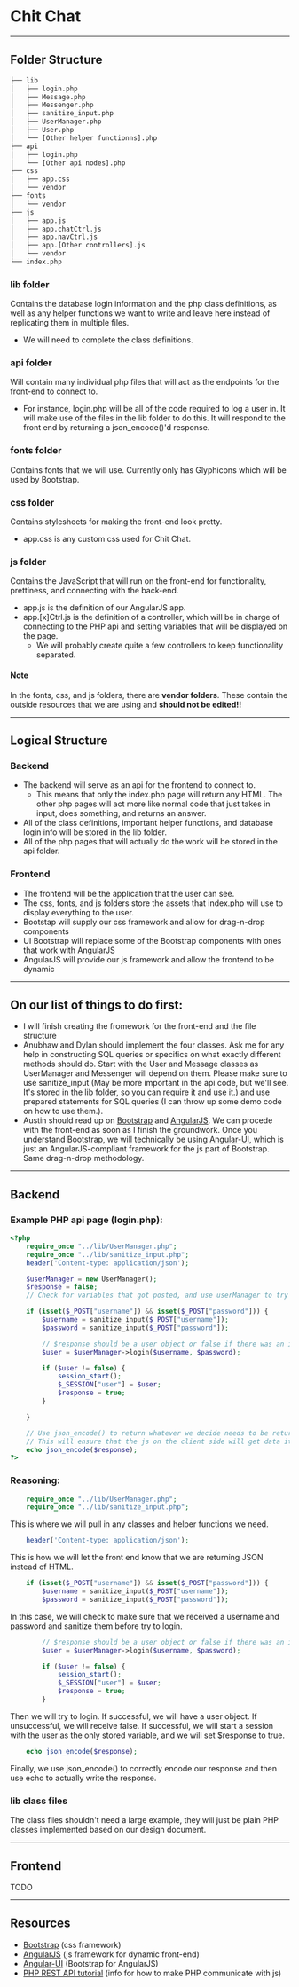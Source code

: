 # Chit Chat

---

## Folder Structure

```bash
├── lib
│   ├── login.php
│   ├── Message.php
│   ├── Messenger.php
│   ├── sanitize_input.php
│   ├── UserManager.php
│   ├── User.php
│   └── [Other helper functionns].php
├── api
│   ├── login.php
│   └── [Other api nodes].php
├── css
│   ├── app.css
│   └── vendor
├── fonts
│   └── vendor
├── js
│   ├── app.js
│   ├── app.chatCtrl.js
│   ├── app.navCtrl.js
│   ├── app.[Other controllers].js
│   └── vendor
└── index.php
```

### lib folder
Contains the database login information and the php class definitions, as well as any helper functions we want to write and leave here instead of replicating them in multiple files.
 - We will need to complete the class definitions.

### api folder
Will contain many individual php files that will act as the endpoints for the front-end to connect to.
 - For instance, login.php will be all of the code required to log a user in.  It will make use of the files in the lib folder to do this.  It will respond to the front end by returning a json_encode()'d response.

### fonts folder
Contains fonts that we will use.  Currently only has Glyphicons which will be used by Bootstrap.

### css folder
Contains stylesheets for making the front-end look pretty.
 - app.css is any custom css used for Chit Chat.

### js folder
Contains the JavaScript that will run on the front-end for functionality, prettiness, and connecting with the back-end.
 - app.js is the definition of our AngularJS app.
 - app.[x]Ctrl.js is the definition of a controller, which will be in charge of connecting to the PHP api and setting variables that will be displayed on the page.
    - We will probably create quite a few controllers to keep functionality separated.

#### Note
In the fonts, css, and js folders, there are **vendor folders**.  These contain the outside resources that we are using and **should not be edited!!**

---

## Logical Structure

### Backend
 - The backend will serve as an api for the frontend to connect to.
    - This means that only the index.php page will return any HTML.  The other php pages will act more like normal code that just takes in input, does something, and returns an answer.
 - All of the class definitions, important helper functions, and database login info will be stored in the lib folder.
 - All of the php pages that will actually do the work will be stored in the api folder.

### Frontend
 - The frontend will be the application that the user can see.
 - The css, fonts, and js folders store the assets that index.php will use to display everything to the user.
 - Bootstap will supply our css framework and allow for drag-n-drop components
 - UI Bootstrap will replace some of the Bootstrap components with ones that work with AngularJS
 - AngularJS will provide our js framework and allow the frontend to be dynamic

---

## On our list of things to do first:
 - I will finish creating the fromework for the front-end and the file structure
 - Anubhaw and Dylan should implement the four classes.  Ask me for any help in constructing SQL queries or specifics on what exactly different methods should do.  Start with the User and Message classes as UserManager and Messenger will depend on them.  Please make sure to use sanitize_input (May be more important in the api code, but we'll see.  It's stored in the lib folder, so you can require it and use it.) and use prepared statements for SQL queries (I can throw up some demo code on how to use them.).
 - Austin should read up on [Bootstrap](https://getbootstrap.com/docs/3.3/) and [AngularJS](https://angularjs.org/).  We can procede with the front-end as soon as I finish the groundwork.  Once you understand Bootstrap, we will technically be using [Angular-UI](https://angular-ui.github.io/bootstrap/), which is just an AngularJS-compliant framework for the js part of Bootstrap.  Same drag-n-drop methodology.

---

## Backend
### Example PHP api page (login.php):
```php
<?php
    require_once "../lib/UserManager.php";
    require_once "../lib/sanitize_input.php";
    header('Content-type: application/json');

    $userManager = new UserManager();
    $response = false;
    // Check for variables that got posted, and use userManager to try to login.

    if (isset($_POST["username"]) && isset($_POST["password"])) {
        $username = sanitize_input($_POST["username"]);
        $password = sanitize_input($_POST["password"]);

        // $response should be a user object or false if there was an issue
        $user = $userManager->login($username, $password);

        if ($user != false) {
            session_start();
            $_SESSION["user"] = $user;
            $response = true;
        }

    }

    // Use json_encode() to return whatever we decide needs to be returned
    // This will ensure that the js on the client side will get data it can understand
    echo json_encode($response);
?>
```
### Reasoning:
```php
    require_once "../lib/UserManager.php";
    require_once "../lib/sanitize_input.php";
```
This is where we will pull in any classes and helper functions we need.

```php
    header('Content-type: application/json');
```
This is how we will let the front end know that we are returning JSON instead of HTML.

```php
    if (isset($_POST["username"]) && isset($_POST["password"])) {
        $username = sanitize_input($_POST["username"]);
        $password = sanitize_input($_POST["password"]);
```
In this case, we will check to make sure that we received a username and password and sanitize them before try to login.

```php
        // $response should be a user object or false if there was an issue
        $user = $userManager->login($username, $password);

        if ($user != false) {
            session_start();
            $_SESSION["user"] = $user;
            $response = true;
        }
```
Then we will try to login.  If successful, we will have a user object.  If unsuccessful, we will receive false.
If successful, we will start a session with the user as the only stored variable, and we will set $response to true.

```php
    echo json_encode($response);
```
Finally, we use json_encode() to correctly encode our response and then use echo to actually write the response.

### lib class files
The class files shouldn't need a large example, they will just be plain PHP classes implemented based on our design document.

---

## Frontend

TODO

---

## Resources
 - [Bootstrap](https://getbootstrap.com/docs/3.3/) (css framework)
 - [AngularJS](https://angularjs.org/) (js framework for dynamic front-end)
 - [Angular-UI](https://angular-ui.github.io/bootstrap/) (Bootstrap for AngularJS)
 - [PHP REST API tutorial](https://www.codeofaninja.com/2017/02/create-simple-rest-api-in-php.html) (info for how to make PHP communicate with js)